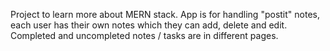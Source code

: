 Project to learn more about MERN stack.
App is for handling "postit" notes, each user has their own notes which they can add, delete and edit.
Completed and uncompleted notes / tasks are in different pages.